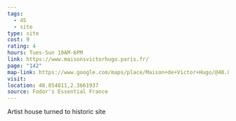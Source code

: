 ```yaml
---
tags:
  - 4S
  - site
type: site
cost: 9
rating: 4
hours: Tues-Sun 10AM-6PM
link: https://www.maisonsvictorhugo.paris.fr/
page: "142"
map-link: https://www.google.com/maps/place/Maison+de+Victor+Hugo/@48.854829,2.3613202,17z/data=!3m1!4b1!4m6!3m5!1s0x47e671ffee3e8e41:0xa8588a7c755874d2!8m2!3d48.8548256!4d2.3661911!16s%2Fm%2F03hkxxy?entry=ttu
visit: 
location: 48.854811,2.3661937
source: Fodor's Essential France
---
```

Artist house turned to historic site